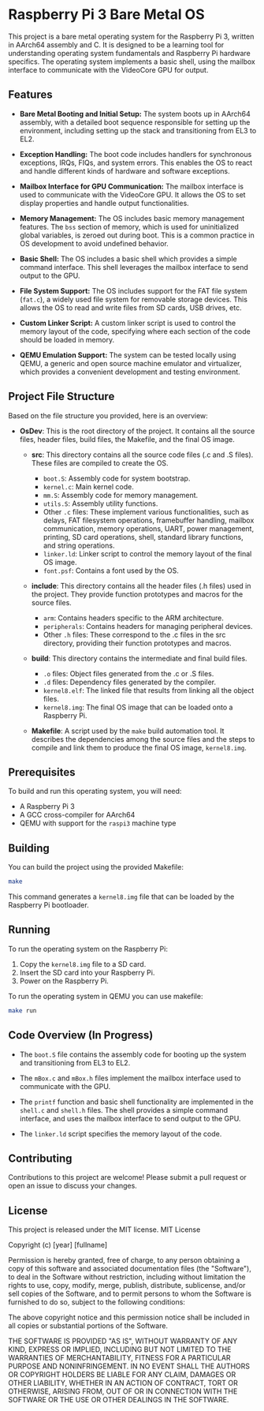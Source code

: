# Raspberry Pi 3 Bare Metal OS

This project is a bare metal operating system for the Raspberry Pi 3, written in AArch64 assembly and C. It is designed to be a learning tool for understanding operating system fundamentals and Raspberry Pi hardware specifics. The operating system implements a basic shell, using the mailbox interface to communicate with the VideoCore GPU for output. 

## Features

- **Bare Metal Booting and Initial Setup:** The system boots up in AArch64 assembly, with a detailed boot sequence responsible for setting up the environment, including setting up the stack and transitioning from EL3 to EL2.

- **Exception Handling:** The boot code includes handlers for synchronous exceptions, IRQs, FIQs, and system errors. This enables the OS to react and handle different kinds of hardware and software exceptions.

- **Mailbox Interface for GPU Communication:** The mailbox interface is used to communicate with the VideoCore GPU. It allows the OS to set display properties and handle output functionalities.

- **Memory Management:** The OS includes basic memory management features. The `bss` section of memory, which is used for uninitialized global variables, is zeroed out during boot. This is a common practice in OS development to avoid undefined behavior.

- **Basic Shell:** The OS includes a basic shell which provides a simple command interface. This shell leverages the mailbox interface to send output to the GPU.

- **File System Support:** The OS includes support for the FAT file system (`fat.c`), a widely used file system for removable storage devices. This allows the OS to read and write files from SD cards, USB drives, etc.

- **Custom Linker Script:** A custom linker script is used to control the memory layout of the code, specifying where each section of the code should be loaded in memory.

- **QEMU Emulation Support:** The system can be tested locally using QEMU, a generic and open source machine emulator and virtualizer, which provides a convenient development and testing environment.


## Project File Structure
Based on the file structure you provided, here is an overview:

- **OsDev**: This is the root directory of the project. It contains all the source files, header files, build files, the Makefile, and the final OS image. 

    - **src**: This directory contains all the source code files (.c and .S files). These files are compiled to create the OS.
        - `boot.S`: Assembly code for system bootstrap.
        - `kernel.c`: Main kernel code.
        - `mm.S`: Assembly code for memory management.
        - `utils.S`: Assembly utility functions.
        - Other `.c` files: These implement various functionalities, such as delays, FAT filesystem operations, framebuffer handling, mailbox communication, memory operations, UART, power management, printing, SD card operations, shell, standard library functions, and string operations.
        - `linker.ld`: Linker script to control the memory layout of the final OS image.
        - `font.psf`: Contains a font used by the OS.
    
    - **include**: This directory contains all the header files (.h files) used in the project. They provide function prototypes and macros for the source files.
        - `arm`: Contains headers specific to the ARM architecture.
        - `peripherals`: Contains headers for managing peripheral devices.
        - Other `.h` files: These correspond to the .c files in the src directory, providing their function prototypes and macros.
    
    - **build**: This directory contains the intermediate and final build files. 
        - `.o` files: Object files generated from the .c or .S files.
        - `.d` files: Dependency files generated by the compiler.
        - `kernel8.elf`: The linked file that results from linking all the object files.
        - `kernel8.img`: The final OS image that can be loaded onto a Raspberry Pi.
    
    - **Makefile**: A script used by the `make` build automation tool. It describes the dependencies among the source files and the steps to compile and link them to produce the final OS image, `kernel8.img`.

## Prerequisites

To build and run this operating system, you will need:

- A Raspberry Pi 3
- A GCC cross-compiler for AArch64
- QEMU with support for the `raspi3` machine type

## Building

You can build the project using the provided Makefile:

```bash
make
```

This command generates a `kernel8.img` file that can be loaded by the Raspberry Pi bootloader.

## Running

To run the operating system on the Raspberry Pi:

1. Copy the `kernel8.img` file to a SD card.
2. Insert the SD card into your Raspberry Pi.
3. Power on the Raspberry Pi.

To run the operating system in QEMU you can use makefile:

```bash
make run
```

## Code Overview (In Progress)

- The `boot.S` file contains the assembly code for booting up the system and transitioning from EL3 to EL2.

- The `mBox.c` and `mBox.h` files implement the mailbox interface used to communicate with the GPU.

- The `printf` function and basic shell functionality are implemented in the `shell.c` and `shell.h` files. The shell provides a simple command interface, and uses the mailbox interface to send output to the GPU.

- The `linker.ld` script specifies the memory layout of the code.

## Contributing

Contributions to this project are welcome! Please submit a pull request or open an issue to discuss your changes.

## License

This project is released under the MIT license. 
MIT License

Copyright (c) [year] [fullname]

Permission is hereby granted, free of charge, to any person obtaining a copy
of this software and associated documentation files (the "Software"), to deal
in the Software without restriction, including without limitation the rights
to use, copy, modify, merge, publish, distribute, sublicense, and/or sell
copies of the Software, and to permit persons to whom the Software is
furnished to do so, subject to the following conditions:

The above copyright notice and this permission notice shall be included in all
copies or substantial portions of the Software.

THE SOFTWARE IS PROVIDED "AS IS", WITHOUT WARRANTY OF ANY KIND, EXPRESS OR
IMPLIED, INCLUDING BUT NOT LIMITED TO THE WARRANTIES OF MERCHANTABILITY,
FITNESS FOR A PARTICULAR PURPOSE AND NONINFRINGEMENT. IN NO EVENT SHALL THE
AUTHORS OR COPYRIGHT HOLDERS BE LIABLE FOR ANY CLAIM, DAMAGES OR OTHER
LIABILITY, WHETHER IN AN ACTION OF CONTRACT, TORT OR OTHERWISE, ARISING FROM,
OUT OF OR IN CONNECTION WITH THE SOFTWARE OR THE USE OR OTHER DEALINGS IN THE
SOFTWARE.

